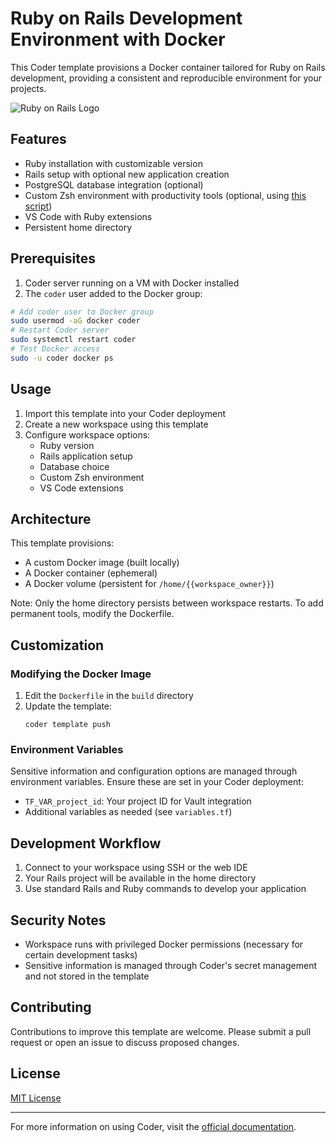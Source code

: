 # Ruby on Rails Development Environment with Docker

This Coder template provisions a Docker container tailored for Ruby on Rails development, providing a consistent and reproducible environment for your projects.

![Ruby on Rails Logo](https://rubyonrails.org/assets/images/opengraph.png)

## Features

- Ruby installation with customizable version
- Rails setup with optional new application creation
- PostgreSQL database integration (optional)
- Custom Zsh environment with productivity tools (optional, using [this script](https://github.com/KJJisBetter/personal-zsh-script))
- VS Code with Ruby extensions
- Persistent home directory

## Prerequisites

1. Coder server running on a VM with Docker installed
2. The `coder` user added to the Docker group:

```sh
# Add coder user to Docker group
sudo usermod -aG docker coder
# Restart Coder server
sudo systemctl restart coder
# Test Docker access
sudo -u coder docker ps
```

## Usage

1. Import this template into your Coder deployment
2. Create a new workspace using this template
3. Configure workspace options:
   - Ruby version
   - Rails application setup
   - Database choice
   - Custom Zsh environment
   - VS Code extensions

## Architecture

This template provisions:
- A custom Docker image (built locally)
- A Docker container (ephemeral)
- A Docker volume (persistent for `/home/{{workspace_owner}}`)

Note: Only the home directory persists between workspace restarts. To add permanent tools, modify the Dockerfile.

## Customization

### Modifying the Docker Image

1. Edit the `Dockerfile` in the `build` directory
2. Update the template:
   ```
   coder template push
   ```

### Environment Variables

Sensitive information and configuration options are managed through environment variables. Ensure these are set in your Coder deployment:

- `TF_VAR_project_id`: Your project ID for Vault integration
- Additional variables as needed (see `variables.tf`)

## Development Workflow

1. Connect to your workspace using SSH or the web IDE
2. Your Rails project will be available in the home directory
3. Use standard Rails and Ruby commands to develop your application

## Security Notes

- Workspace runs with privileged Docker permissions (necessary for certain development tasks)
- Sensitive information is managed through Coder's secret management and not stored in the template

## Contributing

Contributions to improve this template are welcome. Please submit a pull request or open an issue to discuss proposed changes.

## License

[MIT License](LICENSE)

---

For more information on using Coder, visit the [official documentation](https://coder.com/docs).
